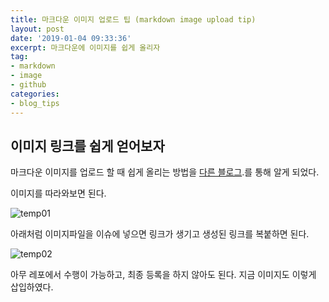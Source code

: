 ```yaml
---
title: 마크다운 이미지 업로드 팁 (markdown image upload tip)
layout: post
date: '2019-01-04 09:33:36'
excerpt: 마크다운에 이미지를 쉽게 올리자
tag:
- markdown
- image
- github
categories:
- blog_tips
---
```


## 이미지 링크를 쉽게 얻어보자

마크다운 이미지를 업로드 할 때 쉽게 올리는 방법을 [다른 블로그](https://ahribori.com/article/5a03bcfd6c9eef13d882e29a).를 통해 알게 되었다.

이미지를 따라와보면 된다.

![temp01](https://user-images.githubusercontent.com/26134358/50690613-5088c400-1071-11e9-8381-6d8eabfc4136.png)


아래처럼 이미지파일을 이슈에 넣으면 링크가 생기고 생성된 링크를 복붙하면 된다.


![temp02](https://user-images.githubusercontent.com/26134358/50690730-c0974a00-1071-11e9-8e75-eb83b93fb615.png)

아무 레포에서 수행이 가능하고, 최종 등록을 하지 않아도 된다.
지금 이미지도 이렇게 삽입하였다.

